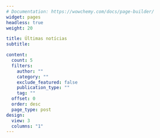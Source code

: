 ```yaml
---
# Documentation: https://wowchemy.com/docs/page-builder/
widget: pages
headless: true
weight: 20

title: Últimas notícias
subtitle:

content:
  count: 5
  filters:
    author: ""
    category: ""
    exclude_featured: false
    publication_type: ""
    tag: ""
  offset: 0
  order: desc
  page_type: post
design:
  view: 3
  columns: "1"
---
```

